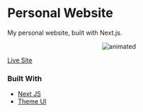 # Personal Website

My personal website, built with Next.js.

<p align="center">
  <img src="https://media2.giphy.com/media/xDEOhGI5SZoPbPZb41/giphy.gif?cid=790b7611d43a8cb95810d1c152404b28db90c593d43f30a1&rid=giphy.gif&ct=g" alt="animated" />
</p>

[Live Site](https://dan-hyman.com/)

### Built With

- [Next JS](https://reactjs.org/)
- [Theme UI](https://react.semantic-ui.com/)
